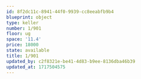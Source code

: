 ```yaml
---
id: 8f2dc11c-8941-44f0-9939-cc8eeabfb9b4
blueprint: object
type: keller
number: 1/901
floor: ug
space: '11.4'
price: 18000
state: available
title: 1/901
updated_by: c2f8321e-be41-4d83-b9ee-8136dba46b39
updated_at: 1717504575
---
```


